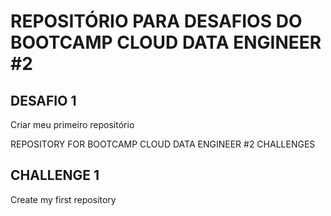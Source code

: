 # REPOSITÓRIO PARA DESAFIOS DO BOOTCAMP CLOUD DATA ENGINEER #2

## DESAFIO 1

Criar meu primeiro repositório

REPOSITORY FOR BOOTCAMP CLOUD DATA ENGINEER #2 CHALLENGES

## CHALLENGE 1

Create my first repository
